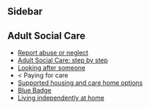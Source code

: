 ## Sidebar

<aside class="side-nav" role="complementary">
  <h2 class="heading-small" id="subsection-title">Adult Social Care</h2>
  <nav role="navigation" aria-labelledby="subsection-title">
    <ul class="font-small">
      <li><a href="#">Report abuse or neglect</a></li>
      <li><a href="social-care-step-by-step">Adult Social Care: step by step</a></li>
      <li><a href="looking-after-someone">Looking after someone</a></li>
      <li>< Paying for care</li>
      <li><a href="#">Supported housing and care home options</a></li>
      <li><a href="#">Blue Badge</a></li>
      <li><a href="#">Living independently at home</a></li>
    </ul>
  </nav>
</aside>